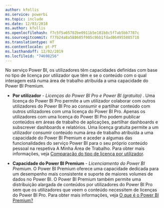 ```yaml
---
author: kfollis
ms.service: powerbi
ms.topic: include
ms.date: 12/03/2018
ms.author: kfollis
ms.openlocfilehash: f7c5f5a65782be0911b5e181b8c5f7ab5bb7787c
ms.sourcegitcommit: f77b24a8a588605f005c9bb1fdad864955885718
ms.translationtype: HT
ms.contentlocale: pt-PT
ms.lasthandoff: 12/02/2019
ms.locfileid: "74698256"
---
```

No serviço Power BI, os utilizadores têm capacidades definidas com base no tipo de licença por utilizador que têm e se o conteúdo com o qual interagem está numa área de trabalho atribuída a uma capacidade do Power BI Premium.


* **Por utilizador**  -  *Licenças do Power BI Pro e Power BI (gratuito)* . Uma licença do Power BI Pro permite a um utilizador colaborar com outros utilizadores do Power BI Pro ao consumir e partilhar conteúdo com outros utilizadores com uma licença do Power BI Pro. Apenas os utilizadores com uma licença do Power BI Pro podem publicar conteúdos em áreas de trabalho de aplicações, partilhar dashboards e subscrever dashboards e relatórios. Uma licença gratuita permite a um utilizador consumir conteúdo numa área de trabalho atribuída a uma capacidade do Power BI Premium e aceder a algumas das funcionalidades do serviço Power BI para o seu próprio conteúdo pessoal na respetiva A Minha Área de Trabalho. Para obter mais informações, veja [Comparação do tipo de licença por utilizador](../service-features-license-type.md#per-user-license-type-comparison).


* **Capacidade do Power BI Premium**  -  *Licenciamento do Power BI Premium*. O Power BI Premium oferece uma capacidade dedicada para um desempenho mais consistente e suporte de maiores volumes de dados no Power BI. O Power BI Premium também permite uma distribuição alargada de conteúdos por utilizadores do Power BI Pro sem que os utilizadores que veem o conteúdo necessitem de licenças do Power BI Pro. Para obter mais informações, veja [O que é o Power BI Premium?](../service-premium-what-is.md)
